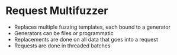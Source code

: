Request Multifuzzer
===================

- Replaces multiple fuzzing templates, each bound to a generator
- Generators can be files or programmatic
- Replacements are done on all data that goes into a request
- Requests are done in threaded batches
